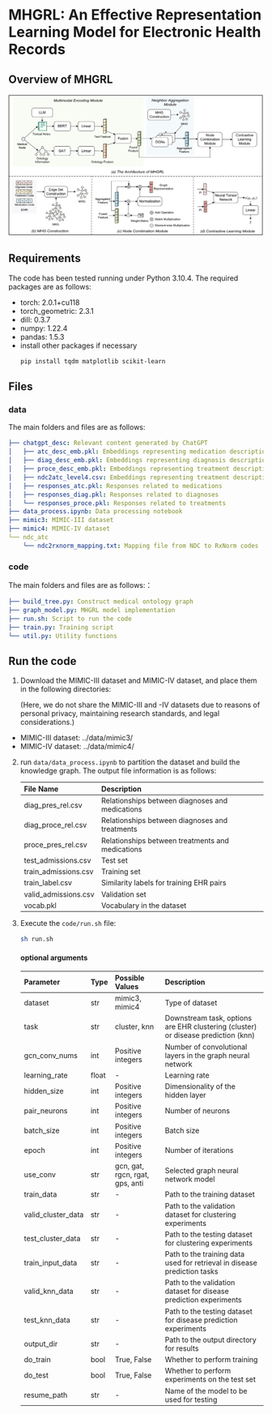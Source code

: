 # MHGRL: An Effective Representation Learning Model for Electronic Health Records
## Overview of MHGRL
![Overview of MHRGL](model_arch.jpg)
## Requirements
The code has been tested running under Python 3.10.4. The required packages are as follows:
* torch: 2.0.1+cu118
* torch_geometric: 2.3.1
* dill: 0.3.7
* numpy: 1.22.4
* pandas: 1.5.3
* install other packages if necessary
    ```bash
    pip install tqdm matplotlib scikit-learn
    ```

## Files

### data

The main folders and files are as follows:

```yaml
├── chatgpt_desc: Relevant content generated by ChatGPT
│   ├── atc_desc_emb.pkl: Embeddings representing medication descriptions
│   ├── diag_desc_emb.pkl: Embeddings representing diagnosis descriptions
│   ├── proce_desc_emb.pkl: Embeddings representing treatment descriptions
│   ├── ndc2atc_level4.csv: Embeddings representing treatment descriptions
│   ├── responses_atc.pkl: Responses related to medications
│   ├── responses_diag.pkl: Responses related to diagnoses
│   └── responses_proce.pkl: Responses related to treatments
├── data_process.ipynb: Data processing notebook
├── mimic3: MIMIC-III dataset
├── mimic4: MIMIC-IV dataset
└── ndc_atc
    └── ndc2rxnorm_mapping.txt: Mapping file from NDC to RxNorm codes

```

### code
The main folders and files are as follows:：
```yaml
├── build_tree.py: Construct medical ontology graph
├── graph_model.py: MHGRL model implementation
├── run.sh: Script to run the code
├── train.py: Training script
└── util.py: Utility functions
```

## Run the code

1. Download the MIMIC-III dataset and MIMIC-IV dataset, and place them in the following directories:

    (Here, we do not share the MIMIC-III and -IV datasets due to reasons of personal privacy, maintaining research standards, and legal considerations.)
- MIMIC-III dataset: ../data/mimic3/
- MIMIC-IV dataset: ../data/mimic4/

2. run `data/data_process.ipynb` to partition the dataset and build the knowledge graph. The output file information is as follows:

   | File Name            | Description                                  |
   |----------------------|----------------------------------------------|
   | diag_pres_rel.csv   | Relationships between diagnoses and medications   |
   | diag_proce_rel.csv  | Relationships between diagnoses and treatments |
   | proce_pres_rel.csv  | Relationships between treatments and medications  |
   | test_admissions.csv | Test set                                     |
   | train_admissions.csv| Training set                                 |
   | train_label.csv     | Similarity labels for training EHR pairs     |
   | valid_admissions.csv| Validation set                               |
   | vocab.pkl           | Vocabulary in the dataset                    |

3. Execute the `code/run.sh` file:

    ```bash
    sh run.sh
    ```
    #### optional arguments
    | Parameter| Type   | Possible Values                                | Description                                       |
    |------------------|--------|-----------------------------------------------|---------------------------------------------------|
    | dataset          | str    | mimic3, mimic4                                | Type of dataset                                   |
    | task             | str    | cluster, knn                                   | Downstream task, options are EHR clustering (cluster) or disease prediction (knn) |
    | gcn_conv_nums    | int    | Positive integers                             | Number of convolutional layers in the graph neural network |
    | learning_rate    | float  | -                                             | Learning rate                     |
    | hidden_size      | int    | Positive integers                             | Dimensionality of the hidden layer                |
    | pair_neurons     | int    | Positive integers                             | Number of neurons                                  |
    | batch_size       | int    | Positive integers                             | Batch size                        |
    | epoch            | int    | Positive integers                             | Number of iterations              |
    | use_conv         | str    | gcn, gat, rgcn, rgat, gps, anti               | Selected graph neural network model               |
    | train_data       | str    | -                                             | Path to the training dataset                      |
    | valid_cluster_data | str  | -                                             | Path to the validation dataset for clustering experiments |
    | test_cluster_data  | str  | -                                             | Path to the testing dataset for clustering experiments |
    | train_input_data  | str    | -                                             | Path to the training data used for retrieval in disease prediction tasks |
    | valid_knn_data    | str    | -                                             | Path to the validation dataset for disease prediction experiments |
    | test_knn_data     | str    | -                                             | Path to the testing dataset for disease prediction experiments |
    | output_dir        | str    | -                                             | Path to the output directory for results          |
    | do_train             | bool   | True, False                                   | Whether to perform training                       |
    | do_test              | bool   | True, False                                   | Whether to perform experiments on the test set    |
    | resume_path       | str    | -                                             | Name of the model to be used for testing          |
        